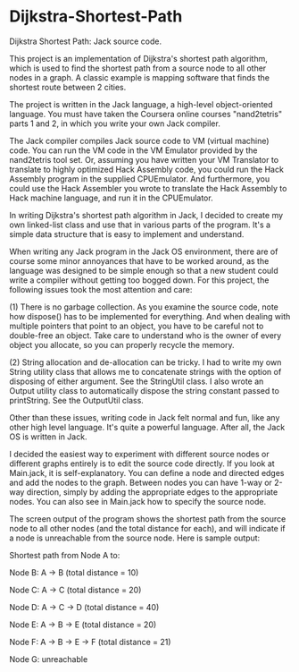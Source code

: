 # Dijkstra-Shortest-Path
Dijkstra Shortest Path: Jack source code. 

This project is an implementation of Dijkstra's shortest path algorithm, which is used to find the shortest path from a source node to all other nodes in a graph. A classic example is mapping software that finds the shortest route between 2 cities. 

The project is written in the Jack language, a high-level object-oriented language. You must have taken the Coursera online courses "nand2tetris" parts 1 and 2, in which you write your own Jack compiler.

The Jack compiler compiles Jack source code to VM (virtual machine) code.   You can run the VM code in the VM Emulator provided by the nand2tetris tool set.  Or, assuming you have written your VM Translator to translate to highly optimized Hack Assembly code, you could run the Hack Assembly program in the supplied CPUEmulator.  And furthermore, you could use the Hack Assembler you wrote to translate the Hack Assembly to Hack machine language, and run it in the CPUEmulator.

In writing Dijkstra's shortest path algorithm in Jack, I decided to create my own linked-list class and use that in various parts of the program. It's a simple data structure that is easy to implement and understand.

When writing any Jack program in the Jack OS environment, there are of course some minor annoyances that have to be worked around, as the language was designed to be simple enough so that a new student could write a compiler without getting too bogged down.  For this project, the following issues took the most attention and care:

(1) There is no garbage collection.  As you examine the source code, note how dispose() has to be implemented for everything.  And when dealing with multiple pointers that point to an object, you have to be careful not to double-free an object. Take care to understand who is the owner of every object you allocate, so you can properly recycle the memory. 

(2) String allocation and de-allocation can be tricky. I had to write my own String utility class that allows me to concatenate strings with the option of disposing of either argument. See the StringUtil class. I also wrote an Output utility class to automatically dispose the string constant passed to printString. See the OutputUtil class.

Other than these issues, writing code in Jack felt normal and fun, like any other high level language. It's quite a powerful language. After all, the Jack OS is written in Jack.

I decided the easiest way to experiment with different source nodes or different graphs entirely is to edit the source code directly. If you look at Main.jack, it is self-explanatory. You can define a node and directed edges and add the nodes to the graph. Between nodes you can have 1-way or 2-way direction, simply by adding the appropriate edges to the appropriate nodes.  You can also see in Main.jack how to specify the source node.  

The screen output of the program shows the shortest path from the source node to all other nodes (and the total distance for each), and will indicate if a node is unreachable from the source node.  Here is sample output:

Shortest path from Node A to:

Node B: A -> B (total distance = 10)

Node C: A -> C (total distance = 20)

Node D: A -> C -> D (total distance = 40)

Node E: A -> B -> E (total distance = 20)

Node F: A -> B -> E -> F (total distance = 21)

Node G: unreachable





